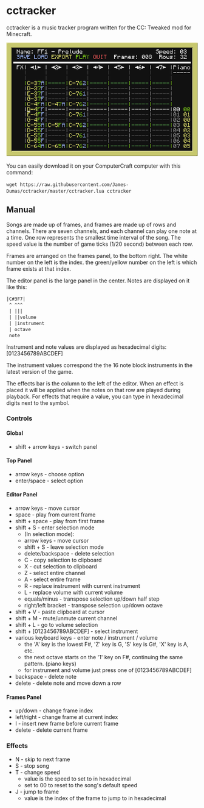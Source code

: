 # cctracker

cctracker is a music tracker program written for the CC: Tweaked mod for Minecraft.

![cctracker_example](https://github.com/James-Dumas/cctracker/blob/master/cctracker.png)

You can easily download it on your ComputerCraft computer with this command:

`wget https://raw.githubusercontent.com/James-Dumas/cctracker/master/cctracker.lua cctracker`

## Manual
Songs are made up of frames, and frames are made up of rows and channels.
There are seven channels, and each channel can play one note at a time.
One row represents the smallest time interval of the song.
The speed value is the number of game ticks (1/20 second) between each row.

Frames are arranged on the frames panel, to the bottom right.
The white number on the left is the index. the green/yellow number on the left is which frame exists at that index.

The editor panel is the large panel in the center.
Notes are displayed on it like this:

```
|C#3F7|
 ^ ^^^
 | |||
 | ||volume
 | |instrument
 | octave
 note
```

Instrument and note values are displayed as hexadecimal digits: [0123456789ABCDEF]

The instrument values correspond the the 16 note block instruments in the latest version of the game.

The effects bar is the column to the left of the editor. When an effect is placed it will be applied when the notes on that row are played during playback. For effects that require a value, you can type in hexadecimal digits next to the symbol.

### Controls

#### Global
* shift + arrow keys - switch panel
#### Top Panel
* arrow keys - choose option
* enter/space - select option
#### Editor Panel
* arrow keys - move cursor
* space - play from current frame
* shift + space - play from first frame
* shift + S - enter selection mode
  * (In selection mode):
  * arrow keys - move cursor
  * shift + S - leave selection mode
  * delete/backspace - delete selection
  * C - copy selection to clipboard
  * X - cut selection to clipboard
  * Z - select entire channel
  * A - select entire frame
  * R - replace instrument with current instrument
  * L - replace volume with current volume
  * equals/minus - transpose selection up/down half step
  * right/left bracket - transpose selection up/down octave
* shift + V - paste clipboard at cursor
* shift + M - mute/unmute current channel
* shift + L - go to volume selection
* shift + [0123456789ABCDEF] - select instrument
* various keyboard keys - enter note / instrument / volume
  * the 'A' key is the lowest F#, 'Z' key is G, 'S' key is G#, 'X' key is A, etc.
  * the next octave starts on the '1' key on F#, continuing the same pattern. (piano keys)
  * for instrument and volume just press one of [0123456789ABCDEF]
* backspace - delete note
* delete - delete note and move down a row
#### Frames Panel
* up/down - change frame index
* left/right - change frame at current index
* I - insert new frame before current frame
* delete - delete current frame
### Effects
* N - skip to next frame
* S - stop song
* T - change speed
  * value is the speed to set to in hexadecimal
  * set to 00 to reset to the song's default speed
* J - jump to frame
  * value is the index of the frame to jump to in hexadecimal
